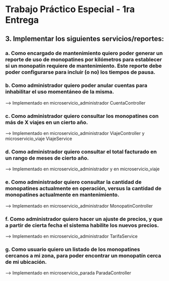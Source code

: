 <h1>Trabajo Práctico Especial - 1ra Entrega</h1>

<h2>3. Implementar los siguientes servicios/reportes:</h2>

<h3>a. Como encargado de mantenimiento quiero poder generar un reporte de uso de monopatines por
kilómetros para establecer si un monopatín requiere de mantenimiento. Este reporte debe poder
configurarse para incluir (o no) los tiempos de pausa.</h3>

<h3>b. Como administrador quiero poder anular cuentas para inhabilitar el uso momentáneo de la
misma.</h3>
--> Implementado en microservicio_administrador CuentaController

<h3>c. Como administrador quiero consultar los monopatines con más de X viajes en un cierto año.</h3>
--> Implementado en microservicio_administrador ViajeController y microservicio_viaje ViajeService

<h3>d. Como administrador quiero consultar el total facturado en un rango de meses de cierto año.</h3>
--> Implementado en microservicio_administrador y en microservicio_viaje

<h3>e. Como administrador quiero consultar la cantidad de monopatines actualmente en operación,
versus la cantidad de monopatines actualmente en mantenimiento.</h3>
--> Implementado en microservicio_administrador MonopatinController

<h3>f. Como administrador quiero hacer un ajuste de precios, y que a partir de cierta fecha el sistema
habilite los nuevos precios.</h3>
--> Implementado en microservicio_administrador TarifaService

<h3>g. Como usuario quiero un listado de los monopatines cercanos a mi zona, para poder encontrar
un monopatín cerca de mi ubicación.</h3>
--> Implementado en microservicio_parada ParadaController
